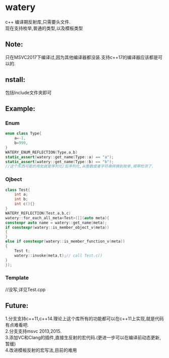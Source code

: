 # watery
c++ 编译期反射库,只需要头文件.  
现在支持枚举,普通的类型,以及模板类型  
## Note:
只在MSVC2017下编译过,因为其他编译器都没装.支持c++17的编译器应该都是可以的.  
## nstall:
包括Include文件夹即可  
## Example:
### Enum
```cpp
enum class Type{
	a=-1,
	b=999,
}
WATERY_ENUM_REFLECTION(Type,a,b)
static_assert(watery::get_name(Type::a) == "a");
static_assert(watery::get_name(Type::b) == "b");
//这个东西可能的用处就是序列化/反序列化,从整数或者字符串转换到枚举,顺带检测了.
```
### Ojbect
```cpp
class Test{
	int a;	
	int b;
	int c(){}
}
WATERY_REFLECTION(Test,a,b,c)
watery::for_each_all_meta<Test>([](auto meta){
constexpr auto name = watery::get_name(meta);
if constexpr(watery::is_member_object_v(meta))
{	
}
else if constexpr(watery::is_member_function_v(meta))
{
	Test t;
	watery::invoke(meta,t);// call Test.c()
}
});
```
### Template
//没写,详见Test.cpp		
## Future:
1.分支支持c++11,c++14.理论上这个库所有的功能都可以在c++11上实现,就是代码有点难看吧.  
2.分支支持msvc 2013,2015.  
3.添加VC和Clang的插件,直接生反射的宏代码.(更进一步可以在编译前动态更新,暂缓)  
4.改进模板反射的宏写法,目前的难用  
